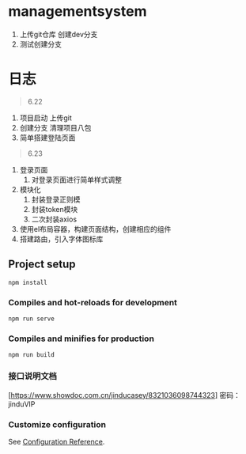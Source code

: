 # managementsystem
1. 上传git仓库 创建dev分支
2. 测试创建分支
# 日志
>6.22
1. 项目启动 上传git 
2. 创建分支 清理项目八包
3. 简单搭建登陆页面

>6.23
1. 登录页面
   1. 对登录页面进行简单样式调整
2. 模块化
   1. 封装登录正则模
   2. 封装token模块
   3. 二次封装axios
3. 使用el布局容器，构建页面结构，创建相应的组件
4. 搭建路由，引入字体图标库
## Project setup
```
npm install
```

### Compiles and hot-reloads for development
```
npm run serve
```

### Compiles and minifies for production
```
npm run build
```
### 接口说明文档
[https://www.showdoc.com.cn/jinducasey/8321036098744323]
密码：jinduVIP
### Customize configuration
See [Configuration Reference](https://cli.vuejs.org/config/).
